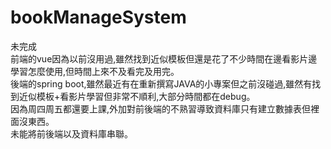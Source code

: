# bookManageSystem
未完成  
前端的vue因為以前沒用過,雖然找到近似模板但還是花了不少時間在邊看影片邊學習怎麼使用,但時間上來不及看完及用完。  
後端的spring boot,雖然最近有在重新撰寫JAVA的小專案但之前沒碰過,雖然有找到近似模板+看影片學習但非常不順利,大部分時間都在debug。  
因為周四周五都還要上課,外加對前後端的不熟習導致資料庫只有建立數據表但裡面沒東西。  
未能將前後端以及資料庫串聯。  
